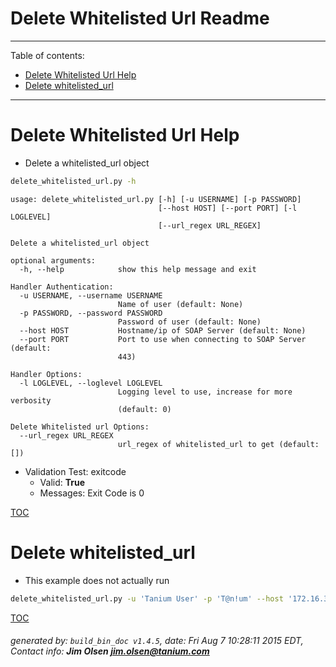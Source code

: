 Delete Whitelisted Url Readme
===========================

---------------------------
<a name='toc'>Table of contents:</a>

  * [Delete Whitelisted Url Help](#user-content-delete-whitelisted-url-help)
  * [Delete whitelisted_url](#user-content-delete-whitelisted_url)

---------------------------

# Delete Whitelisted Url Help

  * Delete a whitelisted_url object

```bash
delete_whitelisted_url.py -h
```

```
usage: delete_whitelisted_url.py [-h] [-u USERNAME] [-p PASSWORD]
                                 [--host HOST] [--port PORT] [-l LOGLEVEL]
                                 [--url_regex URL_REGEX]

Delete a whitelisted_url object

optional arguments:
  -h, --help            show this help message and exit

Handler Authentication:
  -u USERNAME, --username USERNAME
                        Name of user (default: None)
  -p PASSWORD, --password PASSWORD
                        Password of user (default: None)
  --host HOST           Hostname/ip of SOAP Server (default: None)
  --port PORT           Port to use when connecting to SOAP Server (default:
                        443)

Handler Options:
  -l LOGLEVEL, --loglevel LOGLEVEL
                        Logging level to use, increase for more verbosity
                        (default: 0)

Delete Whitelisted url Options:
  --url_regex URL_REGEX
                        url_regex of whitelisted_url to get (default: [])
```

  * Validation Test: exitcode
    * Valid: **True**
    * Messages: Exit Code is 0



[TOC](#user-content-toc)


# Delete whitelisted_url

  * This example does not actually run

```bash
delete_whitelisted_url.py -u 'Tanium User' -p 'T@n!um' --host '172.16.31.128' --loglevel 1 --id 123456
```



[TOC](#user-content-toc)


###### generated by: `build_bin_doc v1.4.5`, date: Fri Aug  7 10:28:11 2015 EDT, Contact info: **Jim Olsen <jim.olsen@tanium.com>**